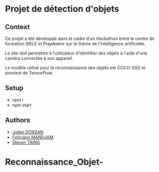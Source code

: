 # Projet de détection d'objets

## Context

Ce projet a été développé dans le cadre d'un Hackathon entre le centre de formation SIELE et PrepAvenir sur le thème de l'intelligence artificielle.

Le site doit permettre à l'utilisateur d'identifier des objets à l'aide d'une caméra connectée à son appareil.

Le modèle utilisé pour la reconnaissance des objets est COCO-SSD et provient de TensorFlow.

## Setup

- npm i
- npm start

## Authors

- [Julien DORSAN](https://github.com/Julien-Dorsan)
- [Feliciano MANDJAM](https://github.com/FelicianoMandjam)
- [Steven TAING](https://github.com/Honegawa)
# Reconnaissance_Objet-

